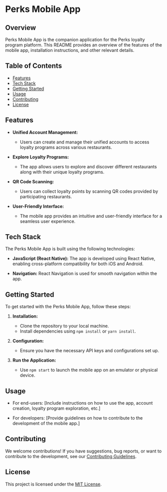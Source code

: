 # Perks Mobile App

## Overview

Perks Mobile App is the companion application for the Perks loyalty program platform. This README provides an overview of the features of the mobile app, installation instructions, and other relevant details.

## Table of Contents

- [Features](#features)
- [Tech Stack](#tech-stack)
- [Getting Started](#getting-started)
- [Usage](#usage)
- [Contributing](#contributing)
- [License](#license)

## Features

- **Unified Account Management:**

  - Users can create and manage their unified accounts to access loyalty programs across various restaurants.

- **Explore Loyalty Programs:**

  - The app allows users to explore and discover different restaurants along with their unique loyalty programs.

- **QR Code Scanning:**

  - Users can collect loyalty points by scanning QR codes provided by participating restaurants.

- **User-Friendly Interface:**
  - The mobile app provides an intuitive and user-friendly interface for a seamless user experience.

## Tech Stack

The Perks Mobile App is built using the following technologies:

- **JavaScript (React Native):** The app is developed using React Native, enabling cross-platform compatibility for both iOS and Android.

- **Navigation:** React Navigation is used for smooth navigation within the app.

## Getting Started

To get started with the Perks Mobile App, follow these steps:

1. **Installation:**

   - Clone the repository to your local machine.
   - Install dependencies using `npm install` or `yarn install`.

2. **Configuration:**

   - Ensure you have the necessary API keys and configurations set up.

3. **Run the Application:**
   - Use `npm start` to launch the mobile app on an emulator or physical device.

## Usage

- For end-users: [Include instructions on how to use the app, account creation, loyalty program exploration, etc.]

- For developers: [Provide guidelines on how to contribute to the development of the mobile app.]

## Contributing

We welcome contributions! If you have suggestions, bug reports, or want to contribute to the development, see our [Contributing Guidelines](CONTRIBUTING.md).

## License

This project is licensed under the [MIT License](LICENSE).
